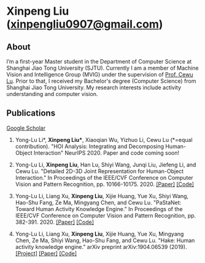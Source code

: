 # Xinpeng Liu (xinpengliu0907@gmail.com)

## About

I’m a first-year Master student in the Department of Computer Science at Shanghai Jiao Tong University (SJTU). Currently I am a member of Machine Vision and Intelligence Group (MVIG) under the supervision of [Prof. Cewu Lu](http://mvig.sjtu.edu.cn/). Prior to that, I received my Bachelor's degree (Computer Science) from Shanghai Jiao Tong University. My research interests include activity understanding and computer vision.

## Publications

[Google Scholar](https://scholar.google.com/citations?user=DBE-ju8AAAAJ)

1. Yong-Lu Li\*, **Xinpeng Liu\***, Xiaoqian Wu, Yizhuo Li, Cewu Lu (\*=equal contribution). "HOI Analysis: Integrating and Decomposing Human-Object Interaction" NeurIPS 2020. Paper and code coming soon!

2. Yong-Lu Li, **Xinpeng Liu**, Han Lu, Shiyi Wang, Junqi Liu, Jiefeng Li, and Cewu Lu. "Detailed 2D-3D Joint Representation for Human-Object Interaction." In Proceedings of the IEEE/CVF Conference on Computer Vision and Pattern Recognition, pp. 10166-10175. 2020. [[Paper]](https://openaccess.thecvf.com/content_CVPR_2020/papers/Li_Detailed_2D-3D_Joint_Representation_for_Human-Object_Interaction_CVPR_2020_paper.pdf) [[Code]](https://github.com/DirtyHarryLYL/DJ-RN)

3. Yong-Lu Li, Liang Xu, **Xinpeng Liu**, Xijie Huang, Yue Xu, Shiyi Wang, Hao-Shu Fang, Ze Ma, Mingyang Chen, and Cewu Lu. "PaStaNet: Toward Human Activity Knowledge Engine." In Proceedings of the IEEE/CVF Conference on Computer Vision and Pattern Recognition, pp. 382-391. 2020. [[Paper]](https://openaccess.thecvf.com/content_CVPR_2020/papers/Li_PaStaNet_Toward_Human_Activity_Knowledge_Engine_CVPR_2020_paper.pdf) [[Code]](https://github.com/DirtyHarryLYL/HAKE-Action/tree/Instance-level-HAKE-Action)

4. Yong-Lu Li, Liang Xu, **Xinpeng Liu**, Xijie Huang, Yue Xu, Mingyang Chen, Ze Ma, Shiyi Wang, Hao-Shu Fang, and Cewu Lu. "Hake: Human activity knowledge engine." arXiv preprint arXiv:1904.06539 (2019). [[Project]](http://hake-mvig.cn/home/) [[Paper]](https://arxiv.org/pdf/1904.06539) [[Code]](https://github.com/DirtyHarryLYL/HAKE-Action/tree/master)
